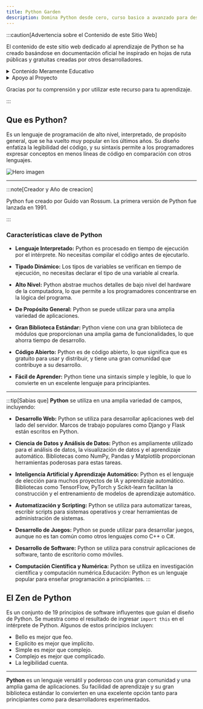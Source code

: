 ```yaml
---
title: Python Garden
description: Domina Python desde cero, curso basico a avanzado para desarrollo web, data science, inteligencia artificial...
---
```


:::caution[Advertencia sobre el Contenido de este Sitio Web]

El contenido de este sitio web dedicado al aprendizaje de Python se ha creado basándose en documentación oficial he inspirado en hojas de ruta públicas y gratuitas creadas por otros desarrolladores.

<details>
<summary>Contenido Meramente Educativo</summary>

El material aquí presentado tiene como único objetivo compartir conocimientos y proporcionar recursos educativos para aprender Python. Este sitio web es un proyecto de código abierto, y el código fuente está disponible en [GitHub](https://github.com/Ander-Labs/python-garden) .

</details>
<details>
<summary> Apoyo al Proyecto</summary>
Agradecemos y aceptamos cualquier apoyo o colaboración para mejorar y enriquecer este proyecto. Si deseas contribuir, por favor, consulta el repositorio de GitHub para obtener más información.

</details>

Gracias por tu comprensión y por utilizar este recurso para tu aprendizaje.

:::

## Que es Python?

Es un lenguaje de programación de alto nivel, interpretado, de propósito general, que se ha vuelto muy popular en los últimos años. Su diseño enfatiza la legibilidad del código, y su sintaxis permite a los programadores expresar conceptos en menos líneas de código en comparación con otros lenguajes.

![Hero imagen](https://vscodeedu.com/content/G_D8aSOZLoP_EmLRW4r0480PL4S_tEj8HhVSJZa77AU.png)

---

:::note[Creador y Año de creacion]

Python fue creado por Guido van Rossum. La primera versión de Python fue lanzada en 1991.

:::

### Características clave de Python

- **Lenguaje Interpretado:** Python es procesado en tiempo de ejecución por el intérprete. No necesitas compilar el código antes de ejecutarlo.

- **Tipado Dinámico:** Los tipos de variables se verifican en tiempo de ejecución, no necesitas declarar el tipo de una variable al crearla.

- **Alto Nivel:** Python abstrae muchos detalles de bajo nivel del hardware de la computadora, lo que permite a los programadores concentrarse en la lógica del programa.

- **De Propósito General:** Python se puede utilizar para una amplia variedad de aplicaciones.

- **Gran Biblioteca Estándar:** Python viene con una gran biblioteca de módulos que proporcionan una amplia gama de funcionalidades, lo que ahorra tiempo de desarrollo.

- **Código Abierto:** Python es de código abierto, lo que significa que es gratuito para usar y distribuir, y tiene una gran comunidad que contribuye a su desarrollo.

- **Fácil de Aprender:** Python tiene una sintaxis simple y legible, lo que lo convierte en un excelente lenguaje para principiantes.

---

:::tip[Sabias que]
**Python** se utiliza en una amplia variedad de campos, incluyendo:

- **Desarrollo Web:** Python se utiliza para desarrollar aplicaciones web del lado del servidor. Marcos de trabajo populares como Django y Flask están escritos en Python.
- **Ciencia de Datos y Análisis de Datos:** Python es ampliamente utilizado para el análisis de datos, la visualización de datos y el aprendizaje automático. Bibliotecas como NumPy, Pandas y Matplotlib proporcionan herramientas poderosas para estas tareas.

- **Inteligencia Artificial y Aprendizaje Automático:** Python es el lenguaje de elección para muchos proyectos de IA y aprendizaje automático. Bibliotecas como TensorFlow, PyTorch y Scikit-learn facilitan la construcción y el entrenamiento de modelos de aprendizaje automático.

- **Automatización y Scripting:** Python se utiliza para automatizar tareas, escribir scripts para sistemas operativos y crear herramientas de administración de sistemas.

- **Desarrollo de Juegos:** Python se puede utilizar para desarrollar juegos, aunque no es tan común como otros lenguajes como C++ o C#.

- **Desarrollo de Software:** Python se utiliza para construir aplicaciones de software, tanto de escritorio como móviles.

- **Computación Científica y Numérica:** Python se utiliza en investigación científica y computación numérica.Educación: Python es un lenguaje popular para enseñar programación a principiantes.
  :::

## El Zen de Python

Es un conjunto de 19 principios de software influyentes que guían el diseño de Python. Se muestra como el resultado de ingresar `import this` en el intérprete de Python. Algunos de estos principios incluyen:

- Bello es mejor que feo.
- Explícito es mejor que implícito.
- Simple es mejor que complejo.
- Complejo es mejor que complicado.
- La legibilidad cuenta.

---

**Python** es un lenguaje versátil y poderoso con una gran comunidad y una amplia gama de aplicaciones. Su facilidad de aprendizaje y su gran biblioteca estándar lo convierten en una excelente opción tanto para principiantes como para desarrolladores experimentados.
